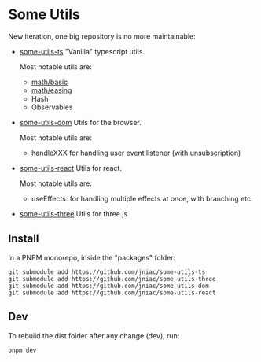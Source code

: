 # Some Utils

New iteration, one big repository is no more maintainable:

- [some-utils-ts](https://github.com/jniac/some-utils-ts)
  "Vanilla" typescript utils.

  Most notable utils are:

  - [math/basic](src/math/basic.ts)
  - [math/easing](src/math/easing/)
  - Hash
  - Observables

- [some-utils-dom](https://github.com/jniac/some-utils-dom)
  Utils for the browser.

  Most notable utils are:

  - handleXXX for handling user event listener (with unsubscription)

- [some-utils-react](https://github.com/jniac/some-utils-react)
  Utils for react.

  Most notable utils are:

  - useEffects: for handling multiple effects at once, with branching etc.

- [some-utils-three](https://github.com/jniac/some-utils-three)
  Utils for three.js

## Install

In a PNPM monorepo, inside the "packages" folder:

```
git submodule add https://github.com/jniac/some-utils-ts
git submodule add https://github.com/jniac/some-utils-three
git submodule add https://github.com/jniac/some-utils-dom
git submodule add https://github.com/jniac/some-utils-react
```

## Dev

To rebuild the dist folder after any change (dev), run:
```
pnpm dev
```
